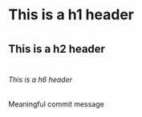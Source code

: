 # <h1> This is a h1 header
# <h2> This is a h2 header
# <h6> This is a h6 header

Meaningful commit message
